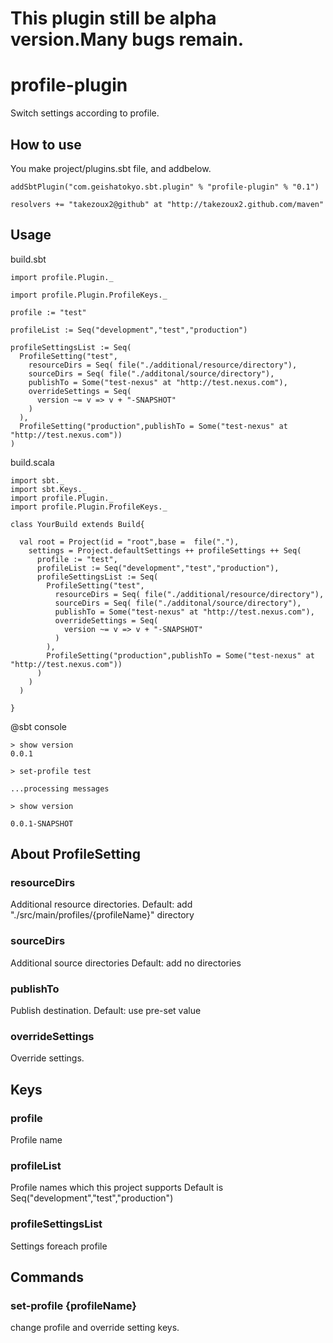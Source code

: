 # This plugin still be alpha version.Many bugs remain.

# profile-plugin

Switch settings according to profile.

## How to use

You make project/plugins.sbt file, and addbelow.

    addSbtPlugin("com.geishatokyo.sbt.plugin" % "profile-plugin" % "0.1")
    
    resolvers += "takezoux2@github" at "http://takezoux2.github.com/maven"


## Usage

build.sbt

    import profile.Plugin._
    
    import profile.Plugin.ProfileKeys._
    
    profile := "test"
    
    profileList := Seq("development","test","production")
    
    profileSettingsList := Seq(
      ProfileSetting("test",
        resourceDirs = Seq( file("./additional/resource/directory"),
        sourceDirs = Seq( file("./additonal/source/directory"),
        publishTo = Some("test-nexus" at "http://test.nexus.com"),
        overrideSettings = Seq(
          version ~= v => v + "-SNAPSHOT"
        )
      ),
      ProfileSetting("production",publishTo = Some("test-nexus" at "http://test.nexus.com"))
    )

build.scala


    import sbt._
    import sbt.Keys._
    import profile.Plugin._
    import profile.Plugin.ProfileKeys._
    
    class YourBuild extends Build{
    
      val root = Project(id = "root",base =  file("."),
        settings = Project.defaultSettings ++ profileSettings ++ Seq(
          profile := "test",
          profileList := Seq("development","test","production"),
          profileSettingsList := Seq(
            ProfileSetting("test",
              resourceDirs = Seq( file("./additional/resource/directory"),
              sourceDirs = Seq( file("./additonal/source/directory"),
              publishTo = Some("test-nexus" at "http://test.nexus.com"),
              overrideSettings = Seq(
                version ~= v => v + "-SNAPSHOT"
              )
            ),
            ProfileSetting("production",publishTo = Some("test-nexus" at "http://test.nexus.com"))
          )
        )
      )
    
    }
    
    
@sbt console

    > show version
    0.0.1
    
    > set-profile test
    
    ...processing messages
    
    > show version
    
    0.0.1-SNAPSHOT


## About ProfileSetting

### resourceDirs

Additional resource directories.
Default: add "./src/main/profiles/{profileName}" directory

### sourceDirs

Additional source directories
Default: add no directories

### publishTo

Publish destination.
Default: use pre-set value

### overrideSettings

Override settings.


## Keys

### profile

Profile name

### profileList

Profile names which this project supports
Default is Seq("development","test","production")

### profileSettingsList

Settings foreach profile

## Commands

### set-profile {profileName}

change profile and override setting keys.







